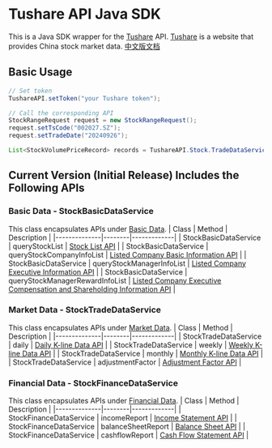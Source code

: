 # Tushare API Java SDK
This is a Java SDK wrapper for the [Tushare](https://tushare.pro/) API. [Tushare](https://tushare.pro/) is a website that provides China stock market data. [中文版文档](./README.md)

## Basic Usage
```java
// Set token
TushareAPI.setToken("your Tushare token");

// Call the corresponding API
StockRangeRequest request = new StockRangeRequest();    
request.setTsCode("002027.SZ");
request.setTradeDate("20240926");

List<StockVolumePriceRecord> records = TushareAPI.Stock.TradeDataService.daily(request);
```

## Current Version (Initial Release) Includes the Following APIs
### Basic Data - StockBasicDataService
This class encapsulates APIs under [Basic Data](https://tushare.pro/document/2?doc_id=24).
| Class | Method | Description |
|--------------|--------|-------------|
| StockBasicDataService | queryStockList | [Stock List API](https://tushare.pro/document/2?doc_id=25) |
| StockBasicDataService | queryStockCompanyInfoList | [Listed Company Basic Information API](https://tushare.pro/document/2?doc_id=112) |
| StockBasicDataService | queryStockManagerInfoList | [Listed Company Executive Information API](https://tushare.pro/document/2?doc_id=193) |
| StockBasicDataService | queryStockManagerRewardInfoList | [Listed Company Executive Compensation and Shareholding Information API](https://tushare.pro/document/2?doc_id=194) |

### Market Data - StockTradeDataService
This class encapsulates APIs under [Market Data](https://tushare.pro/document/2?doc_id=15).
| Class | Method | Description |
|--------------|--------|-------------|
| StockTradeDataService | daily | [Daily K-line Data API](https://tushare.pro/document/2?doc_id=27) |
| StockTradeDataService | weekly | [Weekly K-line Data API](https://tushare.pro/document/2?doc_id=144) |
| StockTradeDataService | monthly | [Monthly K-line Data API](https://tushare.pro/document/2?doc_id=145) |
| StockTradeDataService | adjustmentFactor | [Adjustment Factor API](https://tushare.pro/document/2?doc_id=28) |

### Financial Data - StockFinanceDataService
This class encapsulates APIs under [Financial Data](https://tushare.pro/document/2?doc_id=16).
| Class | Method | Description |
|--------------|--------|-------------|
| StockFinanceDataService | incomeReport | [Income Statement API](https://tushare.pro/document/2?doc_id=33) |
| StockFinanceDataService | balanceSheetReport | [Balance Sheet API](https://tushare.pro/document/2?doc_id=36) |
| StockFinanceDataService | cashflowReport | [Cash Flow Statement API](https://tushare.pro/document/2?doc_id=44) | 